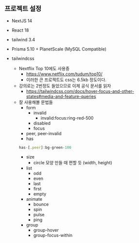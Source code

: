 ## 프로젝트 설정
- NextJS 14
- React 18
- tailwind 3.4
- Prisma 5.10 + PlanetScale (MySQL Compatible)

- tailwindcss
	- Nextflix Top 10에도 사용중
		- https://www.netflix.com/tudum/top10/
		- 이러한 큰 프로젝트도 css는 6.5kb 정도이다.
	- 강의로는 2번정도 들었으므로 이제 공식 문서를 읽자
		- https://tailwindcss.com/docs/hover-focus-and-other-states#media-and-feature-queries
	- 잘 사용해볼 문법들
		- form
			- invalid
				- invalid:focus:ring-red-500
			- disabled
			- focus
		- peer, peer-invalid
		- has
		```ts
		has-[.peer]:bg-green-100
		```
		- size
			- circle 모양 만들 때 편할 듯 (width, height)
		- list
			- odd
			- even
			- last
			- first
			- empty
		- animate
			- bounce
			- spin
			- pulse
			- ping
		- group
			- group-hover
			- group-focus-within